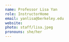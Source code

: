 ```yaml
---
name: Professor Lisa Yan
role: InstructorHome
email: yanlisa@berkeley.edu
website:
photo: staff/lisa.jpeg
pronouns: she/her
---
```

